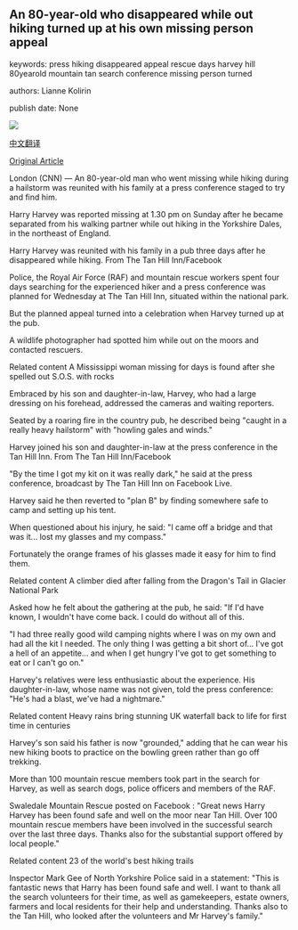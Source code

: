 ## An 80-year-old who disappeared while out hiking turned up at his own missing person appeal

keywords: press hiking disappeared appeal rescue days harvey hill 80yearold mountain tan search conference missing person turned

authors: Lianne Kolirin

publish date: None

![](https://cdn.cnn.com/cnnnext/dam/assets/200909093010-restricted-01-missing-pensioner-hiker-gbr-scli-intl-super-tease.jpg)

[中文翻译](An%2080-year-old%20who%20disappeared%20while%20out%20hiking%20turned%20up%20at%20his%20own%20missing%20person%20appeal_zh.md)

[Original Article](https://edition.cnn.com/travel/article/missing-hiker-gbr-scli-intl/index.html)

London (CNN) — An 80-year-old man who went missing while hiking during a hailstorm was reunited with his family at a press conference staged to try and find him.

Harry Harvey was reported missing at 1.30 pm on Sunday after he became separated from his walking partner while out hiking in the Yorkshire Dales, in the northeast of England.

Harry Harvey was reunited with his family in a pub three days after he disappeared while hiking. From The Tan Hill Inn/Facebook

Police, the Royal Air Force (RAF) and mountain rescue workers spent four days searching for the experienced hiker and a press conference was planned for Wednesday at The Tan Hill Inn, situated within the national park.

But the planned appeal turned into a celebration when Harvey turned up at the pub.

A wildlife photographer had spotted him while out on the moors and contacted rescuers.

Related content A Mississippi woman missing for days is found after she spelled out S.O.S. with rocks

Embraced by his son and daughter-in-law, Harvey, who had a large dressing on his forehead, addressed the cameras and waiting reporters.

Seated by a roaring fire in the country pub, he described being "caught in a really heavy hailstorm" with "howling gales and winds."

Harvey joined his son and daughter-in-law at the press conference in the Tan Hill Inn. From The Tan Hill Inn/Facebook

"By the time I got my kit on it was really dark," he said at the press conference, broadcast by The Tan Hill Inn on Facebook Live.

Harvey said he then reverted to "plan B" by finding somewhere safe to camp and setting up his tent.

When questioned about his injury, he said: "I came off a bridge and that was it... lost my glasses and my compass."

Fortunately the orange frames of his glasses made it easy for him to find them.

Related content A climber died after falling from the Dragon's Tail in Glacier National Park

Asked how he felt about the gathering at the pub, he said: "If I'd have known, I wouldn't have come back. I could do without all of this.

"I had three really good wild camping nights where I was on my own and had all the kit I needed. The only thing I was getting a bit short of... I've got a hell of an appetite... and when I get hungry I've got to get something to eat or I can't go on."

Harvey's relatives were less enthusiastic about the experience. His daughter-in-law, whose name was not given, told the press conference: "He's had a blast, we've had a nightmare."

Related content Heavy rains bring stunning UK waterfall back to life for first time in centuries

Harvey's son said his father is now "grounded," adding that he can wear his new hiking boots to practice on the bowling green rather than go off trekking.

More than 100 mountain rescue members took part in the search for Harvey, as well as search dogs, police officers and members of the RAF.

Swaledale Mountain Rescue posted on Facebook : "Great news Harry Harvey has been found safe and well on the moor near Tan Hill. Over 100 mountain rescue members have been involved in the successful search over the last three days. Thanks also for the substantial support offered by local people."

Related content 23 of the world's best hiking trails

Inspector Mark Gee of North Yorkshire Police said in a statement: "This is fantastic news that Harry has been found safe and well. I want to thank all the search volunteers for their time, as well as gamekeepers, estate owners, farmers and local residents for their help and understanding. Thanks also to the Tan Hill, who looked after the volunteers and Mr Harvey's family."